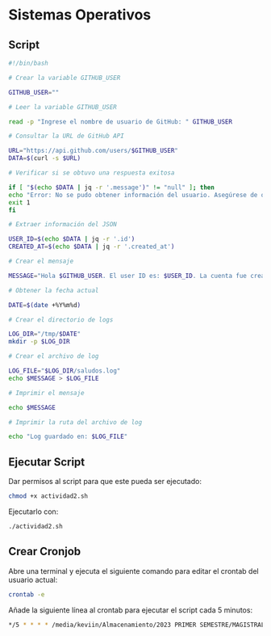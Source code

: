 # Sistemas Operativos

## Script

```bash
#!/bin/bash

# Crear la variable GITHUB_USER

GITHUB_USER=""

# Leer la variable GITHUB_USER

read -p "Ingrese el nombre de usuario de GitHub: " GITHUB_USER

# Consultar la URL de GitHub API

URL="https://api.github.com/users/$GITHUB_USER"
DATA=$(curl -s $URL)

# Verificar si se obtuvo una respuesta exitosa

if [ "$(echo $DATA | jq -r '.message')" != "null" ]; then
echo "Error: No se pudo obtener información del usuario. Asegúrese de que el nombre de usuario sea válido."
exit 1
fi

# Extraer información del JSON

USER_ID=$(echo $DATA | jq -r '.id')
CREATED_AT=$(echo $DATA | jq -r '.created_at')

# Crear el mensaje

MESSAGE="Hola $GITHUB_USER. El user ID es: $USER_ID. La cuenta fue creada el: $CREATED_AT."

# Obtener la fecha actual

DATE=$(date +%Y%m%d)

# Crear el directorio de logs

LOG_DIR="/tmp/$DATE"
mkdir -p $LOG_DIR

# Crear el archivo de log

LOG_FILE="$LOG_DIR/saludos.log"
echo $MESSAGE > $LOG_FILE

# Imprimir el mensaje

echo $MESSAGE

# Imprimir la ruta del archivo de log

echo "Log guardado en: $LOG_FILE"
```

## Ejecutar Script

Dar permisos al script para que este pueda ser ejecutado:

```bash
chmod +x actividad2.sh
```

Ejecutarlo con:

```bash
./actividad2.sh
```

## Crear Cronjob

Abre una terminal y ejecuta el siguiente comando para editar el crontab del usuario actual:

```bash
crontab -e
```

Añade la siguiente línea al crontab para ejecutar el script cada 5 minutos:

```bash
*/5 * * * * /media/keviin/Almacenamiento/2023 PRIMER SEMESTRE/MAGISTRALES/SOPES 1/so1_actividades_202113553/actividad 2/actividad2.sh
```
